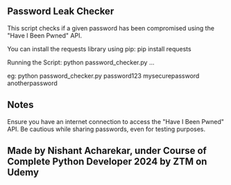 ##  Password Leak Checker
This script checks if a given password has been compromised using the "Have I Been Pwned" API.

You can install the requests library using pip:
    pip install requests

Running the Script:
    python password_checker.py <password1> <password2> ...
    
eg:
    python password_checker.py password123 mysecurepassword anotherpassword

## Notes
Ensure you have an internet connection to access the "Have I Been Pwned" API. Be cautious while sharing passwords, even for testing purposes.


##  Made by Nishant Acharekar, under Course of Complete Python Developer 2024 by ZTM on Udemy
